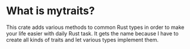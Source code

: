 # What is mytraits?

This crate adds various methods to common Rust types in order to make your life easier with daily Rust task. It gets the name because I have to create all kinds of traits and let various types implement them. 

